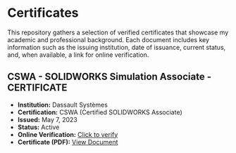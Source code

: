 # Certificates
This repository gathers a selection of verified certificates that showcase my academic and professional background. Each document includes key information such as the issuing institution, date of issuance, current status, and, when available, a link for online verification.

## CSWA - SOLIDWORKS Simulation Associate - CERTIFICATE 

- **Institution:** Dassault Systèmes 
- **Certification:** CSWA (Certified SOLIDWORKS Associate)  
- **Issued:** May 7, 2023   
- **Status:** Active  
- **Online Verification:** [Click to verify](https://cv.virtualtester.com/qr/?b=SLDWRKS&i=C-TDJHEQZ8K5)  
- **Certificate (PDF):** [View Document]()  

